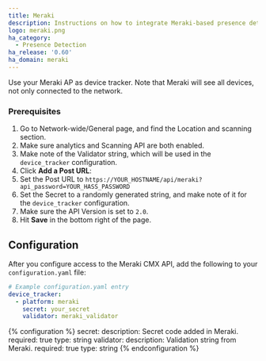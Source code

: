```yaml
---
title: Meraki
description: Instructions on how to integrate Meraki-based presence detection into Home Assistant.
logo: meraki.png
ha_category:
  - Presence Detection
ha_release: '0.60'
ha_domain: meraki
---
```


Use your Meraki AP as device tracker. Note that Meraki will see all devices, not only connected to the network.

### Prerequisites

1. Go to Network-wide/General page, and find the Location and scanning section.
1. Make sure analytics and Scanning API are both enabled.
1. Make note of the Validator string, which will be used in the `device_tracker` configuration.
1. Click **Add a Post URL**:
  1. Set the Post URL to `https://YOUR_HOSTNAME/api/meraki?api_password=YOUR_HASS_PASSWORD`
  1. Set the Secret to a randomly generated string, and make note of it for the `device_tracker` configuration.
  1. Make sure the API Version is set to `2.0`.
  1. Hit **Save** in the bottom right of the page.

## Configuration

After you configure access to the Meraki CMX API, add the following to your `configuration.yaml` file:

```yaml
# Example configuration.yaml entry
device_tracker:
  - platform: meraki
    secret: your_secret
    validator: meraki_validator
```

{% configuration %}
  secret:
    description: Secret code added in Meraki.
    required: true
    type: string
  validator:
    description: Validation string from Meraki.
    required: true
    type: string
{% endconfiguration %}
